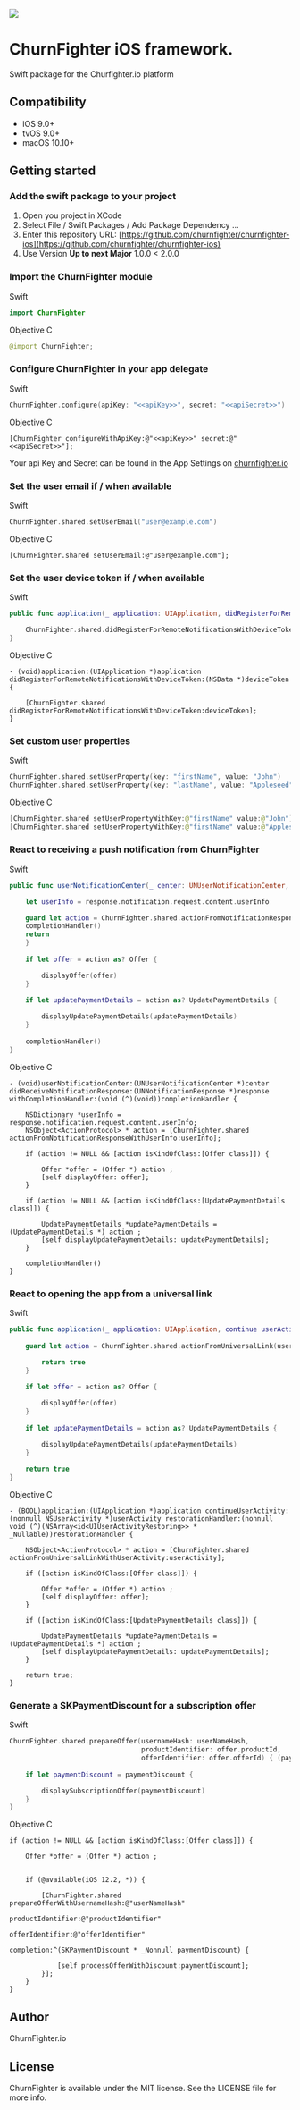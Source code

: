 ![](https://github.com/churnfighter/churnfighter-ios/workflows/UnitTests/badge.svg)
# ChurnFighter iOS framework. 
Swift package for the Churfighter.io platform

## <a name="requirements"></a>Compatibility

- iOS 9.0+
- tvOS 9.0+
- macOS 10.10+

## <a name="usage"></a>Getting started

### Add the swift package to your project

1. Open you project in XCode
2. Select File / Swift Packages / Add Package Dependency ...
3. Enter this repository URL: [https://github.com/churnfighter/churnfighter-ios](https://github.com/churnfighter/churnfighter-ios)
4. Use Version **Up to next Major** 1.0.0 < 2.0.0

### Import the ChurnFighter module

Swift 

```swift
import ChurnFighter
```
Objective C

```swift
@import ChurnFighter;
```


### Configure ChurnFighter in your app delegate
Swift

```swift
ChurnFighter.configure(apiKey: "<<apiKey>>", secret: "<<apiSecret>>")
```
Objective C

```objc
[ChurnFighter configureWithApiKey:@"<<apiKey>>" secret:@"<<apiSecret>>"];
```

Your api Key and Secret can be found in the App Settings on [churnfighter.io](https://churnfighter.io)
### Set the user email if / when available
Swift

```swift
ChurnFighter.shared.setUserEmail("user@example.com")
```
Objective C

```objc
[ChurnFighter.shared setUserEmail:@"user@example.com"];
```

### Set the user device token if / when available
Swift

```swift
public func application(_ application: UIApplication, didRegisterForRemoteNotificationsWithDeviceToken deviceToken: Data) {

    ChurnFighter.shared.didRegisterForRemoteNotificationsWithDeviceToken(deviceToken)
}
```
Objective C

```objc
- (void)application:(UIApplication *)application didRegisterForRemoteNotificationsWithDeviceToken:(NSData *)deviceToken {
    
    [ChurnFighter.shared didRegisterForRemoteNotificationsWithDeviceToken:deviceToken];
}
```
### Set custom user properties
Swift

```swift
ChurnFighter.shared.setUserProperty(key: "firstName", value: "John")
ChurnFighter.shared.setUserProperty(key: "lastName", value: "Appleseed")
```

Objective C

```swift
[ChurnFighter.shared setUserPropertyWithKey:@"firstName" value:@"John"];
[ChurnFighter.shared setUserPropertyWithKey:@"firstName" value:@"Appleseed"];
```

### React to receiving a push notification from ChurnFighter
Swift

```swift
public func userNotificationCenter(_ center: UNUserNotificationCenter, didReceive response: UNNotificationResponse, withCompletionHandler completionHandler: @escaping () -> Void) {

    let userInfo = response.notification.request.content.userInfo

    guard let action = ChurnFighter.shared.actionFromNotificationResponse(userInfo: userInfo) else {
    completionHandler()
    return
    }
        
    if let offer = action as? Offer {

        displayOffer(offer)
    }
        
    if let updatePaymentDetails = action as? UpdatePaymentDetails {

        displayUpdatePaymentDetails(updatePaymentDetails)
    }
    
    completionHandler()
}
```
Objective C

```objc
- (void)userNotificationCenter:(UNUserNotificationCenter *)center didReceiveNotificationResponse:(UNNotificationResponse *)response withCompletionHandler:(void (^)(void))completionHandler {
    
    NSDictionary *userInfo = response.notification.request.content.userInfo;
    NSObject<ActionProtocol> * action = [ChurnFighter.shared actionFromNotificationResponseWithUserInfo:userInfo];

    if (action != NULL && [action isKindOfClass:[Offer class]]) {

        Offer *offer = (Offer *) action ;
        [self displayOffer: offer];
    }
    
    if (action != NULL && [action isKindOfClass:[UpdatePaymentDetails class]]) {

        UpdatePaymentDetails *updatePaymentDetails = (UpdatePaymentDetails *) action ;
        [self displayUpdatePaymentDetails: updatePaymentDetails];
    }
    
    completionHandler()
}
```
### React to opening the app from a universal link
Swift

```swift
public func application(_ application: UIApplication, continue userActivity: NSUserActivity, restorationHandler: @escaping ([UIUserActivityRestoring]?) -> Void) -> Bool {
        
    guard let action = ChurnFighter.shared.actionFromUniversalLink(userActivity: userActivity) else {

        return true
    }
    
    if let offer = action as? Offer {

        displayOffer(offer)
    }
        
    if let updatePaymentDetails = action as? UpdatePaymentDetails {

        displayUpdatePaymentDetails(updatePaymentDetails)
    }
    
    return true
}
```

Objective C

```
- (BOOL)application:(UIApplication *)application continueUserActivity:(nonnull NSUserActivity *)userActivity restorationHandler:(nonnull void (^)(NSArray<id<UIUserActivityRestoring>> * _Nullable))restorationHandler {
    
    NSObject<ActionProtocol> * action = [ChurnFighter.shared actionFromUniversalLinkWithUserActivity:userActivity];
    
    if ([action isKindOfClass:[Offer class]]) {
           
        Offer *offer = (Offer *) action ;
        [self displayOffer: offer];
    }
    
    if ([action isKindOfClass:[UpdatePaymentDetails class]]) {
       
        UpdatePaymentDetails *updatePaymentDetails = (UpdatePaymentDetails *) action ;
        [self displayUpdatePaymentDetails: updatePaymentDetails];
    }
    
    return true;
}
```

### Generate a SKPaymentDiscount for a subscription offer
Swift

```swift
ChurnFighter.shared.prepareOffer(usernameHash: userNameHash,
                                 productIdentifier: offer.productId,
                                 offerIdentifier: offer.offerId) { (paymentDiscount) in
    
    if let paymentDiscount = paymentDiscount {

        displaySubscriptionOffer(paymentDiscount)
    }
}
```
Objective C

```
if (action != NULL && [action isKindOfClass:[Offer class]]) {

    Offer *offer = (Offer *) action ;
    
    
    if (@available(iOS 12.2, *)) {
        
        [ChurnFighter.shared prepareOfferWithUsernameHash:@"userNameHash"
                                        productIdentifier:@"productIdentifier"
                                          offerIdentifier:@"offerIdentifier"
                                               completion:^(SKPaymentDiscount * _Nonnull paymentDiscount) {
            
            [self processOfferWithDiscount:paymentDiscount];
        }];
    }
}
```

## <a name="author"></a>Author

ChurnFighter.io 


## <a name="license"></a>License

ChurnFighter is available under the MIT license. See the LICENSE file for more info.
